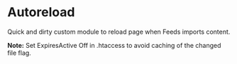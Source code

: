 
# Autoreload

Quick and dirty custom module to reload page when Feeds imports content.

**Note:** Set ExpiresActive Off in .htaccess to avoid caching of the changed
file flag.
